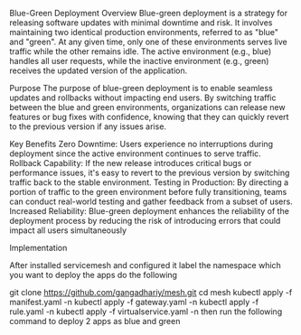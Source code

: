 Blue-Green Deployment
Overview
Blue-green deployment is a strategy for releasing software updates with minimal downtime and risk. It involves maintaining two identical production environments, referred to as "blue" and "green". At any given time, only one of these environments serves live traffic while the other remains idle. The active environment (e.g., blue) handles all user requests, while the inactive environment (e.g., green) receives the updated version of the application.

Purpose
The purpose of blue-green deployment is to enable seamless updates and rollbacks without impacting end users. By switching traffic between the blue and green environments, organizations can release new features or bug fixes with confidence, knowing that they can quickly revert to the previous version if any issues arise.

Key Benefits
Zero Downtime: Users experience no interruptions during deployment since the active environment continues to serve traffic.
Rollback Capability: If the new release introduces critical bugs or performance issues, it's easy to revert to the previous version by switching traffic back to the stable environment.
Testing in Production: By directing a portion of traffic to the green environment before fully transitioning, teams can conduct real-world testing and gather feedback from a subset of users.
Increased Reliability: Blue-green deployment enhances the reliability of the deployment process by reducing the risk of introducing errors that could impact all users simultaneously

Implementation

After installed servicemesh and configured it label the namespace which you want to deploy the apps
do the following

git clone https://github.com/gangadhariy/mesh.git
cd mesh
kubectl apply -f manifest.yaml -n <namespace>
kubectl apply -f gateway.yaml -n <namespace>
kubectl apply -f rule.yaml    -n <namespace>
kubectl apply -f virtualservice.yaml -n <namespace>
then run the following command to deploy 2 apps as blue and green 

